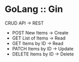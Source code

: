 # GoLang :: Gin
CRUD API -> REST 
- POST New Items     -> Create
- GET List of Items  -> Read
- GET Items by ID    -> Read
- PATCH Items by ID  -> Update
- DELETE Items by ID -> Delete
